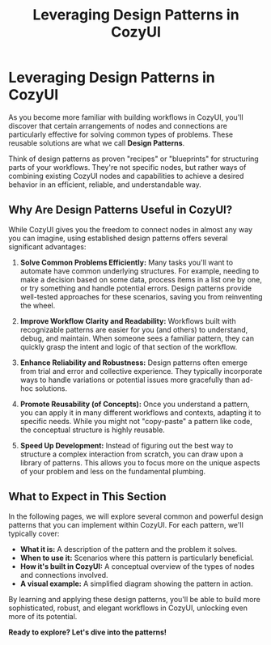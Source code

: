 ﻿---
title: Leveraging Design Patterns in CozyUI
---

# Leveraging Design Patterns in CozyUI

As you become more familiar with building workflows in CozyUI, you'll discover that certain arrangements of nodes and connections are particularly effective for solving common types of problems. These reusable solutions are what we call **Design Patterns**.

Think of design patterns as proven "recipes" or "blueprints" for structuring parts of your workflows. They're not specific nodes, but rather ways of combining existing CozyUI nodes and capabilities to achieve a desired behavior in an efficient, reliable, and understandable way.

## Why Are Design Patterns Useful in CozyUI?

While CozyUI gives you the freedom to connect nodes in almost any way you can imagine, using established design patterns offers several significant advantages:

1.  **Solve Common Problems Efficiently:**
    Many tasks you'll want to automate have common underlying structures. For example, needing to make a decision based on some data, process items in a list one by one, or try something and handle potential errors. Design patterns provide well-tested approaches for these scenarios, saving you from reinventing the wheel.

2.  **Improve Workflow Clarity and Readability:**
    Workflows built with recognizable patterns are easier for you (and others) to understand, debug, and maintain. When someone sees a familiar pattern, they can quickly grasp the intent and logic of that section of the workflow.

3.  **Enhance Reliability and Robustness:**
    Design patterns often emerge from trial and error and collective experience. They typically incorporate ways to handle variations or potential issues more gracefully than ad-hoc solutions.

4.  **Promote Reusability (of Concepts):**
    Once you understand a pattern, you can apply it in many different workflows and contexts, adapting it to specific needs. While you might not "copy-paste" a pattern like code, the conceptual structure is highly reusable.

5.  **Speed Up Development:**
    Instead of figuring out the best way to structure a complex interaction from scratch, you can draw upon a library of patterns. This allows you to focus more on the unique aspects of your problem and less on the fundamental plumbing.

## What to Expect in This Section

In the following pages, we will explore several common and powerful design patterns that you can implement within CozyUI. For each pattern, we'll typically cover:

*   **What it is:** A description of the pattern and the problem it solves.
*   **When to use it:** Scenarios where this pattern is particularly beneficial.
*   **How it's built in CozyUI:** A conceptual overview of the types of nodes and connections involved.
*   **A visual example:** A simplified diagram showing the pattern in action.

By learning and applying these design patterns, you'll be able to build more sophisticated, robust, and elegant workflows in CozyUI, unlocking even more of its potential.

**Ready to explore? Let's dive into the patterns!**